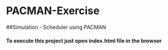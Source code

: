 # PACMAN-Exercise
##Simulation - Scheduler using PACMAN

<h4> To execute this project just open index.html file in the browser </h4>
